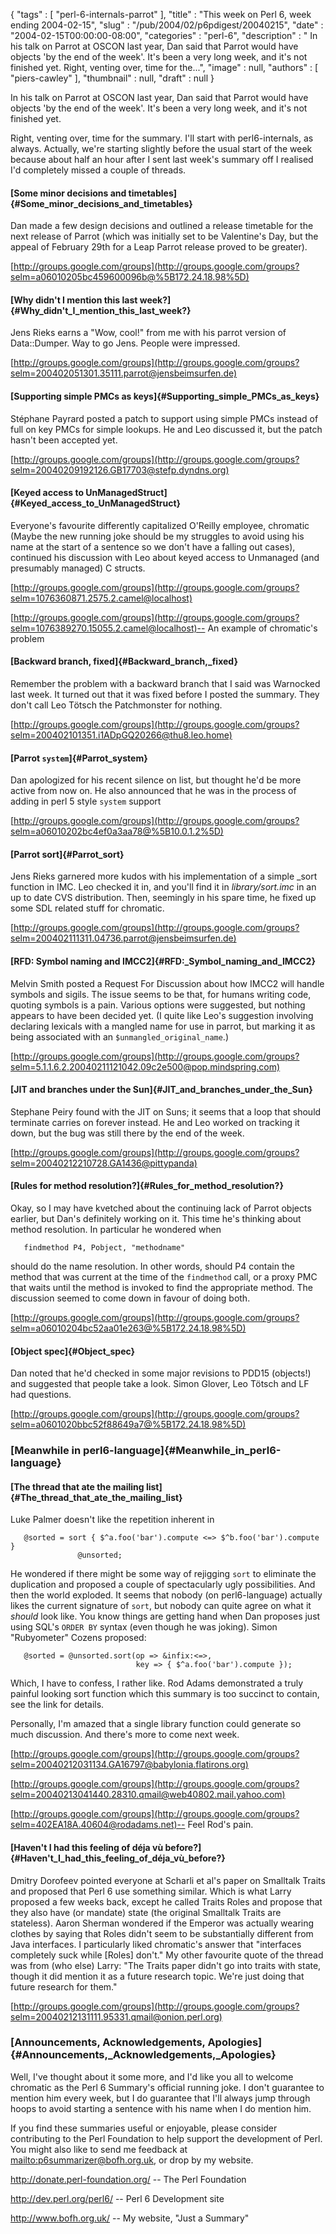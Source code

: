 {
   "tags" : [
      "perl-6-internals-parrot"
   ],
   "title" : "This week on Perl 6, week ending 2004-02-15",
   "slug" : "/pub/2004/02/p6pdigest/20040215",
   "date" : "2004-02-15T00:00:00-08:00",
   "categories" : "perl-6",
   "description" : " In his talk on Parrot at OSCON last year, Dan said that Parrot would have objects 'by the end of the week'. It's been a very long week, and it's not finished yet. Right, venting over, time for the...",
   "image" : null,
   "authors" : [
      "piers-cawley"
   ],
   "thumbnail" : null,
   "draft" : null
}





In his talk on Parrot at OSCON last year, Dan said that Parrot would
have objects 'by the end of the week'. It's been a very long week, and
it's not finished yet.

Right, venting over, time for the summary. I'll start with
perl6-internals, as always. Actually, we're starting slightly before the
usual start of the week because about half an hour after I sent last
week's summary off I realised I'd completely missed a couple of threads.

#### [Some minor decisions and timetables]{#Some_minor_decisions_and_timetables}

Dan made a few design decisions and outlined a release timetable for the
next release of Parrot (which was initially set to be Valentine's Day,
but the appeal of February 29th for a Leap Parrot release proved to be
greater).

[http://groups.google.com/groups](http://groups.google.com/groups?selm=a06010205bc459600096b@%5B172.24.18.98%5D)

#### [Why didn't I mention this last week?]{#Why_didn't_I_mention_this_last_week?}

Jens Rieks earns a "Wow, cool!" from me with his parrot version of
Data::Dumper. Way to go Jens. People were impressed.

[http://groups.google.com/groups](http://groups.google.com/groups?selm=200402051301.35111.parrot@jensbeimsurfen.de)

#### [Supporting simple PMCs as keys]{#Supporting_simple_PMCs_as_keys}

Stéphane Payrard posted a patch to support using simple PMCs instead of
full on key PMCs for simple lookups. He and Leo discussed it, but the
patch hasn't been accepted yet.

[http://groups.google.com/groups](http://groups.google.com/groups?selm=20040209192126.GB17703@stefp.dyndns.org)

#### [Keyed access to UnManagedStruct]{#Keyed_access_to_UnManagedStruct}

Everyone's favourite differently capitalized O'Reilly employee,
chromatic (Maybe the new running joke should be my struggles to avoid
using his name at the start of a sentence so we don't have a falling out
cases), continued his discussion with Leo about keyed access to
Unmanaged (and presumably managed) C structs.

[http://groups.google.com/groups](http://groups.google.com/groups?selm=1076360871.2575.2.camel@localhost)

[http://groups.google.com/groups](http://groups.google.com/groups?selm=1076389270.15055.2.camel@localhost)--
An example of chromatic's problem

#### [Backward branch, fixed]{#Backward_branch,_fixed}

Remember the problem with a backward branch that I said was Warnocked
last week. It turned out that it was fixed before I posted the summary.
They don't call Leo Tötsch the Patchmonster for nothing.

[http://groups.google.com/groups](http://groups.google.com/groups?selm=200402101351.i1ADpGQ20266@thu8.leo.home)

#### [Parrot `system`]{#Parrot_system}

Dan apologized for his recent silence on list, but thought he'd be more
active from now on. He also announced that he was in the process of
adding in perl 5 style `system` support

[http://groups.google.com/groups](http://groups.google.com/groups?selm=a06010202bc4ef0a3aa78@%5B10.0.1.2%5D)

#### [Parrot sort]{#Parrot_sort}

Jens Rieks garnered more kudos with his implementation of a simple
\_sort function in IMC. Leo checked it in, and you'll find it in
*library/sort.imc* in an up to date CVS distribution. Then, seemingly in
his spare time, he fixed up some SDL related stuff for chromatic.

[http://groups.google.com/groups](http://groups.google.com/groups?selm=200402111311.04736.parrot@jensbeimsurfen.de)

#### [RFD: Symbol naming and IMCC2]{#RFD:_Symbol_naming_and_IMCC2}

Melvin Smith posted a Request For Discussion about how IMCC2 will handle
symbols and sigils. The issue seems to be that, for humans writing code,
quoting symbols is a pain. Various options were suggested, but nothing
appears to have been decided yet. (I quite like Leo's suggestion
involving declaring lexicals with a mangled name for use in parrot, but
marking it as being associated with an `$unmangled_original_name`.)

[http://groups.google.com/groups](http://groups.google.com/groups?selm=5.1.1.6.2.20040211121042.09c2e500@pop.mindspring.com)

#### [JIT and branches under the Sun]{#JIT_and_branches_under_the_Sun}

Stephane Peiry found with the JIT on Suns; it seems that a loop that
should terminate carries on forever instead. He and Leo worked on
tracking it down, but the bug was still there by the end of the week.

[http://groups.google.com/groups](http://groups.google.com/groups?selm=20040212210728.GA1436@pittypanda)

#### [Rules for method resolution?]{#Rules_for_method_resolution?}

Okay, so I may have kvetched about the continuing lack of Parrot objects
earlier, but Dan's definitely working on it. This time he's thinking
about method resolution. In particular he wondered when

       findmethod P4, Pobject, "methodname"

should do the name resolution. In other words, should P4 contain the
method that was current at the time of the `findmethod` call, or a proxy
PMC that waits until the method is invoked to find the appropriate
method. The discussion seemed to come down in favour of doing both.

[http://groups.google.com/groups](http://groups.google.com/groups?selm=a06010204bc52aa01e263@%5B172.24.18.98%5D)

#### [Object spec]{#Object_spec}

Dan noted that he'd checked in some major revisions to PDD15 (objects!)
and suggested that people take a look. Simon Glover, Leo Tötsch and LF
had questions.

[http://groups.google.com/groups](http://groups.google.com/groups?selm=a0601020bbc52f88649a7@%5B172.24.18.98%5D)

### [Meanwhile in perl6-language]{#Meanwhile_in_perl6-language}

#### [The thread that ate the mailing list]{#The_thread_that_ate_the_mailing_list}

Luke Palmer doesn't like the repetition inherent in

       @sorted = sort { $^a.foo('bar').compute <=> $^b.foo('bar').compute }
                   @unsorted;

He wondered if there might be some way of rejigging `sort` to eliminate
the duplication and proposed a couple of spectacularly ugly
possibilities. And then the world exploded. It seems that nobody (on
perl6-language) actually likes the current signature of `sort`, but
nobody can quite agree on what it *should* look like. You know things
are getting hand when Dan proposes just using SQL's `ORDER BY` syntax
(even though he was joking). Simon "Rubyometer" Cozens proposed:

       @sorted = @unsorted.sort(op => &infix:<=>, 
                                key => { $^a.foo('bar').compute });

Which, I have to confess, I rather like. Rod Adams demonstrated a truly
painful looking sort function which this summary is too succinct to
contain, see the link for details.

Personally, I'm amazed that a single library function could generate so
much discussion. And there's more to come next week.

[http://groups.google.com/groups](http://groups.google.com/groups?selm=20040212031134.GA16797@babylonia.flatirons.org)

[http://groups.google.com/groups](http://groups.google.com/groups?selm=20040213041440.28310.qmail@web40802.mail.yahoo.com)

[http://groups.google.com/groups](http://groups.google.com/groups?selm=402EA18A.40604@rodadams.net)--
Feel Rod's pain.

#### [Haven't I had this feeling of déja vù before?]{#Haven't_I_had_this_feeling_of_déja_vù_before?}

Dmitry Dorofeev pointed everyone at Scharli et al's paper on Smalltalk
Traits and proposed that Perl 6 use something similar. Which is what
Larry proposed a few weeks back, except he called Traits Roles and
propose that they also have (or mandate) state (the original Smalltalk
Traits are stateless). Aaron Sherman wondered if the Emperor was
actually wearing clothes by saying that Roles didn't seem to be
substantially different from Java interfaces. I particularly liked
chromatic's answer that "interfaces completely suck while \[Roles\]
don't." My other favourite quote of the thread was from (who else)
Larry: "The Traits paper didn't go into traits with state, though it did
mention it as a future research topic. We're just doing that future
research for them."

[http://groups.google.com/groups](http://groups.google.com/groups?selm=20040212131111.95331.qmail@onion.perl.org)

### [Announcements, Acknowledgements, Apologies]{#Announcements,_Acknowledgements,_Apologies}

Well, I've thought about it some more, and I'd like you all to welcome
chromatic as the Perl 6 Summary's official running joke. I don't
guarantee to mention him every week, but I do guarantee that I'll always
jump through hoops to avoid starting a sentence with his name when I do
mention him.

If you find these summaries useful or enjoyable, please consider
contributing to the Perl Foundation to help support the development of
Perl. You might also like to send me feedback at
[mailto:p6summarizer@bofh.org.uk](mailto:p6summarizer@bofh.org.uk), or
drop by my website.

<http://donate.perl-foundation.org/> -- The Perl Foundation

<http://dev.perl.org/perl6/> -- Perl 6 Development site

<http://www.bofh.org.uk/> -- My website, "Just a Summary"


